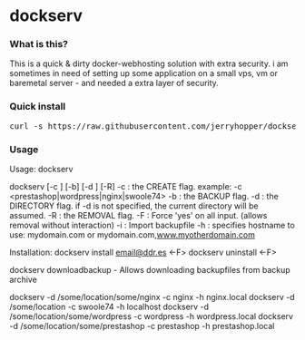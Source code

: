 # dockserv



### What is this?

This is a quick & dirty docker-webhosting solution with extra security. i am sometimes in need of setting up some application on a small vps, vm or baremetal server - and needed a extra layer of security.


### Quick install

<pre>
curl -s https://raw.githubusercontent.com/jerryhopper/dockserv/master/setup.sh | sudo bash -s 
</pre>



### Usage


Usage: dockserv <options>

 dockserv [-c <app>] [-b] [-d <folder>] [-R]
  -c <application> : the CREATE flag. example:  -c <prestashop|wordpress|nginx|swoole74>
  -b : the BACKUP flag. 
  -d <directory> : the DIRECTORY flag. if -d is not specified, the current directory will be assumed.
  -R : the REMOVAL flag. 
  -F : Force 'yes' on all input. (allows removal without interaction)
  -i <backupfile> : Import backupfile 
  -h <hostname> : specifies hostname to use: mydomain.com or mydomain.com,www.myotherdomain.com

 Installation:
   dockserv install email@ddr.es  <-F>
   dockserv uninstall <-F>

   dockserv downloadbackup  - Allows downloading backupfiles from backup archive


dockserv -d /some/location/some/nginx -c nginx  -h nginx.local
dockserv -d /some/location -c swoole74  -h localhost
dockserv -d /some/location/some/wordpress -c wordpress  -h wordpress.local
dockserv -d /some/location/some/prestashop -c prestashop  -h prestashop.local



